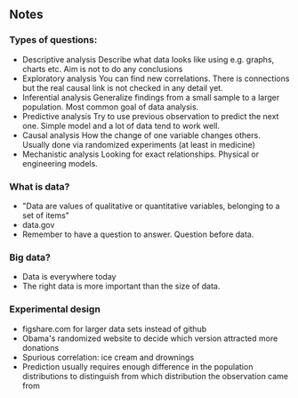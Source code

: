 ## Notes
### Types of questions:
* Descriptive analysis
Describe what data looks like using e.g. graphs, charts etc. Aim is not to do any conclusions
* Exploratory analysis
You can find new correlations. There is connections but the real causal link is not checked in any detail yet.
* Inferential analysis
Generalize findings from a small sample to a larger population. Most common goal of data analysis.
* Predictive analysis
Try to use previous observation to predict the next one. Simple model and a lot of data tend to work well.
* Causal analysis
How the change of one variable changes others. Usually done via randomized experiments (at least in medicine)
* Mechanistic analysis
Looking for exact relationships. Physical or engineering models.

### What is data?
* "Data are values of qualitative or quantitative variables, belonging to a set of items"
* data.gov
* Remember to have a question to answer. Question before data.

### Big data?
* Data is everywhere today
* The right data is more important than the size of data.

### Experimental design
* figshare.com for larger data sets instead of github
* Obama's randomized website to decide which version attracted more donations
* Spurious correlation: ice cream and drownings
* Prediction usually requires enough difference in the population distributions to distinguish from which distribution the observation came from
